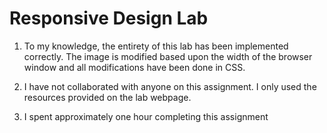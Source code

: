 # Responsive Design Lab

1. To my knowledge, the entirety of this lab has been implemented correctly. 
   The image is modified based upon the width of the browser window and 
   all modifications have been done in CSS.

2. I have not collaborated with anyone on this assignment. I only used the 
   resources provided on the lab webpage.

3. I spent approximately one hour completing this assignment